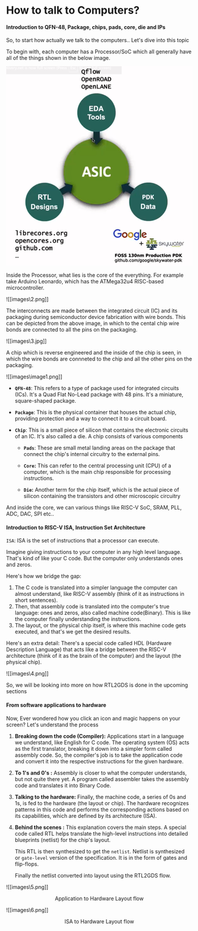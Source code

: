 # How to talk to Computers?

#### Introduction to QFN-48, Package, chips, pads, core, die and IPs

So, to start how actually we talk to the computers.. Let's dive into this topic

To begin with, each computer has a Processor/SoC which all generally have all of the things shown in the below image.

![image1](/images/1.png)

Inside the Processor, what lies is the core of the everything. For example take Arduino Leonardo, which has the ATMega32u4 RISC-based microcontroller.

![[images\2.png]]

The interconnects are made between the integrated circuit (IC) and its packaging during semiconductor device fabrication with wire bonds. This can be depicted from the above image, in which to the cental chip wire bonds are connected to all the pins on the packaging.

![[images\3.jpg]]

A chip which is reverse engineered and the inside of the chip is seen, in which the wire bonds are connneted to the chip and all the other pins on the packaging.

![[images\image1.png]]

- **`QFN-48`**: This refers to a type of package used for integrated circuits (ICs). It's a Quad Flat No-Lead package with 48 pins. It's a miniature, square-shaped package.

- **`Package`**: This is the physical container that houses the actual chip, providing protection and a way to connect it to a circuit board.

- **`Chip`**: This is a small piece of silicon that contains the electronic circuits of an IC. It's also called a die. A chip consists of various components
  
  - **`Pads`**: These are small metal landing areas on the package that connect the chip's internal circuitry to the external pins.
  
  - **`Core`:** This can refer to the central processing unit (CPU) of a computer, which is the main chip responsible for processing instructions.
  
  - **`Die`:** Another term for the chip itself, which is the actual piece of silicon containing the transistors and other microscopic circuitry

And inside the core, we can various things like RISC-V SoC, SRAM, PLL, ADC, DAC, SPI etc..

#### Introduction to RISC-V ISA, Instruction Set Architecture

`ISA`: ISA is the set of instructions that a processor can execute.

Imagine giving instructions to your computer in any high level language. That's kind of like your C code. But the computer only understands ones and zeros.

Here's how we bridge the gap:

1. The C code is translated into a simpler language the computer can almost understand, like RISC-V assembly (think of it as instructions in short sentences).
2. Then, that assembly code is translated into the computer's true language: ones and zeros, also called machine code(Binary). This is like the computer finally understanding the instructions.
3. The layout, or the physical chip itself, is where this machine code gets executed, and that's we get the desired results.

Here's an extra detail: There's a special code called HDL (Hardware Description Language) that acts like a bridge between the RISC-V architecture (think of it as the brain of the computer) and the layout (the physical chip).

![[images\4.png]]

So, we will be looking into more on how RTL2GDS is done in the upcoming sections

#### From software applications to hardware

Now, Ever wondered how you click an icon and magic happens on your screen? Let's understand the process

1. **Breaking down the code (Compiler):** Applications start in a language we understand, like English for C code. The operating system (OS) acts as the first translator, breaking it down into a simpler form called assembly code. So, the compiler's job is to take the application code and convert it into the respective instructions for the given hardware.

2. **To 1's and 0's :** Assembly is closer to what the computer understands, but not quite there yet. A program called assembler takes the assembly code and translates it into Binary Code.

3. **Talking to the hardware:** Finally, the machine code, a series of 0s and 1s, is fed to the hardware (the layout or chip). The hardware recognizes patterns in this code and performs the corresponding actions based on its capabilities, which are defined by its architecture (ISA).

4. **Behind the scenes :** This explanation covers the main steps. A special code called RTL helps translate the high-level instructions into detailed blueprints (netlist) for the chip's layout.
   
   This RTL is then synthesized to get the `netlist`. Netlist is synthesized or `gate-level` version of the specification. It is in the form of gates and flip-flops.
   
   Finally the netlist converted into layout using the RTL2GDS flow.

![[images\5.png]]
<p style="text-align: center;">Application to Hardware Layout flow</p>

![[images\6.png]]
<p style="text-align: center;">ISA to Hardware Layout flow</p>
